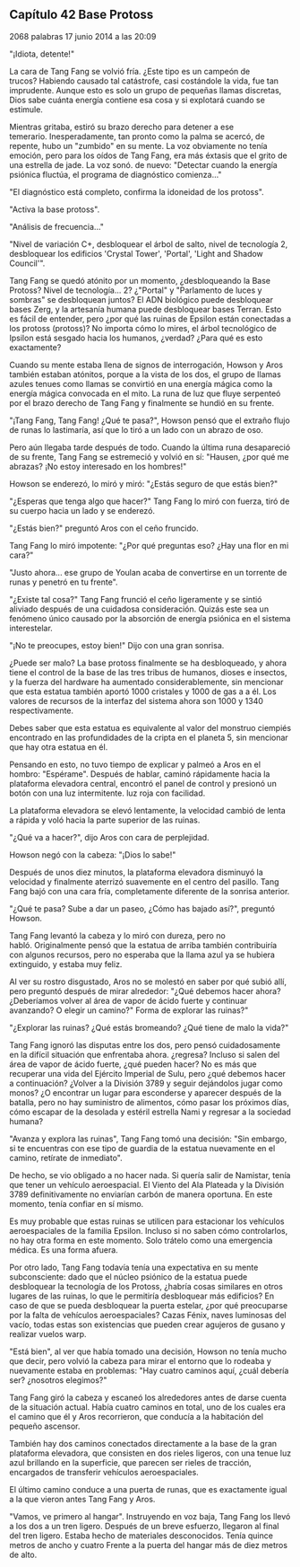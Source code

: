 
## Capítulo 42 Base Protoss


2068 palabras
17 junio 2014 a las 20:09


"¡Idiota, detente!"

La cara de Tang Fang se volvió fría. ¿Este tipo es un campeón de trucos? Habiendo causado tal catástrofe, casi costándole la vida, fue tan imprudente. Aunque esto es solo un grupo de pequeñas llamas discretas, Dios sabe cuánta energía contiene esa cosa y si explotará cuando se estimule.

Mientras gritaba, estiró su brazo derecho para detener a ese temerario. Inesperadamente, tan pronto como la palma se acercó, de repente, hubo un "zumbido" en su mente. La voz obviamente no tenía emoción, pero para los oídos de Tang Fang, era más éxtasis que el grito de una estrella de jade. La voz sonó. de nuevo: "Detectar cuando la energía psiónica fluctúa, el programa de diagnóstico comienza..."

"El diagnóstico está completo, confirma la idoneidad de los protoss".

"Activa la base protoss".

"Análisis de frecuencia..."

"Nivel de variación C+, desbloquear el árbol de salto, nivel de tecnología 2, desbloquear los edificios 'Crystal Tower', 'Portal', 'Light and Shadow Council'".

Tang Fang se quedó atónito por un momento, ¿desbloqueando la Base Protoss? Nivel de tecnología... 2? ¿"Portal" y "Parlamento de luces y sombras" se desbloquean juntos? El ADN biológico puede desbloquear bases Zerg, y la artesanía humana puede desbloquear bases Terran. Esto es fácil de entender, pero ¿por qué las ruinas de Epsilon están conectadas a los protoss (protoss)? No importa cómo lo mires, el árbol tecnológico de Ipsilon está sesgado hacia los humanos, ¿verdad? ¿Para qué es esto exactamente?

Cuando su mente estaba llena de signos de interrogación, Howson y Aros también estaban atónitos, porque a la vista de los dos, el grupo de llamas azules tenues como llamas se convirtió en una energía mágica como la energía mágica convocada en el mito. La runa de luz que fluye serpenteó por el brazo derecho de Tang Fang y finalmente se hundió en su frente.

"¡Tang Fang, Tang Fang! ¿Qué te pasa?", Howson pensó que el extraño flujo de runas lo lastimaría, así que lo tiró a un lado con un abrazo de oso.

Pero aún llegaba tarde después de todo. Cuando la última runa desapareció de su frente, Tang Fang se estremeció y volvió en sí: "Hausen, ¿por qué me abrazas? ¡No estoy interesado en los hombres!"

Howson se enderezó, lo miró y miró: "¿Estás seguro de que estás bien?"

"¿Esperas que tenga algo que hacer?" Tang Fang lo miró con fuerza, tiró de su cuerpo hacia un lado y se enderezó.

"¿Estás bien?" preguntó Aros con el ceño fruncido.

Tang Fang lo miró impotente: "¿Por qué preguntas eso? ¿Hay una flor en mi cara?"

"Justo ahora... ese grupo de Youlan acaba de convertirse en un torrente de runas y penetró en tu frente".

"¿Existe tal cosa?" Tang Fang frunció el ceño ligeramente y se sintió aliviado después de una cuidadosa consideración. Quizás este sea un fenómeno único causado por la absorción de energía psiónica en el sistema interestelar.

"¡No te preocupes, estoy bien!" Dijo con una gran sonrisa.

¿Puede ser malo? La base protoss finalmente se ha desbloqueado, y ahora tiene el control de la base de las tres tribus de humanos, dioses e insectos, y la fuerza del hardware ha aumentado considerablemente, sin mencionar que esta estatua también aportó 1000 cristales y 1000 de gas a a él. Los valores de recursos de la interfaz del sistema ahora son 1000 y 1340 respectivamente.

Debes saber que esta estatua es equivalente al valor del monstruo ciempiés encontrado en las profundidades de la cripta en el planeta 5, sin mencionar que hay otra estatua en él.

Pensando en esto, no tuvo tiempo de explicar y palmeó a Aros en el hombro: "Espérame". Después de hablar, caminó rápidamente hacia la plataforma elevadora central, encontró el panel de control y presionó un botón con una luz intermitente. luz roja con facilidad.

La plataforma elevadora se elevó lentamente, la velocidad cambió de lenta a rápida y voló hacia la parte superior de las ruinas.

"¿Qué va a hacer?", dijo Aros con cara de perplejidad.

Howson negó con la cabeza: "¡Dios lo sabe!"

Después de unos diez minutos, la plataforma elevadora disminuyó la velocidad y finalmente aterrizó suavemente en el centro del pasillo. Tang Fang bajó con una cara fría, completamente diferente de la sonrisa anterior.

"¿Qué te pasa? Sube a dar un paseo, ¿Cómo has bajado así?", preguntó Howson.

Tang Fang levantó la cabeza y lo miró con dureza, pero no habló. Originalmente pensó que la estatua de arriba también contribuiría con algunos recursos, pero no esperaba que la llama azul ya se hubiera extinguido, y estaba muy feliz.

Al ver su rostro disgustado, Aros no se molestó en saber por qué subió allí, pero preguntó después de mirar alrededor: "¿Qué debemos hacer ahora? ¿Deberíamos volver al área de vapor de ácido fuerte y continuar avanzando? O elegir un camino?" Forma de explorar las ruinas?"

"¿Explorar las ruinas? ¿Qué estás bromeando? ¿Qué tiene de malo la vida?"

Tang Fang ignoró las disputas entre los dos, pero pensó cuidadosamente en la difícil situación que enfrentaba ahora. ¿regresa? Incluso si salen del área de vapor de ácido fuerte, ¿qué pueden hacer? No es más que recuperar una vida del Ejército Imperial de Sulu, pero ¿qué debemos hacer a continuación? ¿Volver a la División 3789 y seguir dejándolos jugar como monos? ¿O encontrar un lugar para esconderse y aparecer después de la batalla, pero no hay suministro de alimentos, cómo pasar los próximos días, cómo escapar de la desolada y estéril estrella Nami y regresar a la sociedad humana?

"Avanza y explora las ruinas", Tang Fang tomó una decisión: "Sin embargo, si te encuentras con ese tipo de guardia de la estatua nuevamente en el camino, retírate de inmediato".

De hecho, se vio obligado a no hacer nada. Si quería salir de Namistar, tenía que tener un vehículo aeroespacial. El Viento del Ala Plateada y la División 3789 definitivamente no enviarían carbón de manera oportuna. En este momento, tenía confiar en sí mismo.

Es muy probable que estas ruinas se utilicen para estacionar los vehículos aeroespaciales de la familia Epsilon. Incluso si no saben cómo controlarlos, no hay otra forma en este momento. Solo trátelo como una emergencia médica. Es una forma afuera.

Por otro lado, Tang Fang todavía tenía una expectativa en su mente subconsciente: dado que el núcleo psiónico de la estatua puede desbloquear la tecnología de los Protoss, ¿habría cosas similares en otros lugares de las ruinas, lo que le permitiría desbloquear más edificios? En caso de que se pueda desbloquear la puerta estelar, ¿por qué preocuparse por la falta de vehículos aeroespaciales? Cazas Fénix, naves luminosas del vacío, todas estas son existencias que pueden crear agujeros de gusano y realizar vuelos warp.

"Está bien", al ver que había tomado una decisión, Howson no tenía mucho que decir, pero volvió la cabeza para mirar el entorno que lo rodeaba y nuevamente estaba en problemas: "Hay cuatro caminos aquí, ¿cuál debería ser? ¿nosotros elegimos?"

Tang Fang giró la cabeza y escaneó los alrededores antes de darse cuenta de la situación actual. Había cuatro caminos en total, uno de los cuales era el camino que él y Aros recorrieron, que conducía a la habitación del pequeño ascensor.

También hay dos caminos conectados directamente a la base de la gran plataforma elevadora, que consisten en dos rieles ligeros, con una tenue luz azul brillando en la superficie, que parecen ser rieles de tracción, encargados de transferir vehículos aeroespaciales.

El último camino conduce a una puerta de runas, que es exactamente igual a la que vieron antes Tang Fang y Aros.

"Vamos, ve primero al hangar". Instruyendo en voz baja, Tang Fang los llevó a los dos a un tren ligero. Después de un breve esfuerzo, llegaron al final del tren ligero. Estaba hecho de materiales desconocidos. Tenía quince metros de ancho y cuatro Frente a la puerta del hangar más de diez metros de alto.
